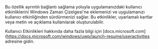 ﻿Bu özellik ayrıntılı bağlantı sağlama yoluyla uygulamanızdaki kullanıcı etkinliklerini Windows Zaman Çizelgesi'ne eklemenizi ve uygulamanızı kullanıcı etkinliğinden sürdürmenizi sağlar. Bu etkinlikler, uyarlamalı kartlar veya metin ve açıklama kullanılarak oluşturulabilir. 
 
Kullanıcı Etkinlikleri hakkında daha fazla bilgi için [docs.microsoft.com](https://docs.microsoft.com/windows/uwp/launch-resume/useractivities adresine gidin.